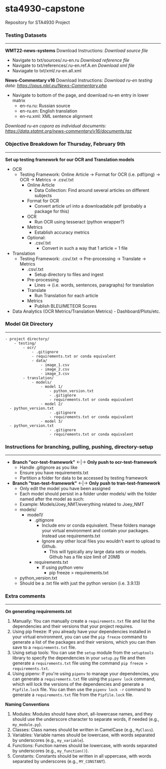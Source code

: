# sta4930-capstone
 Repository for STA4930 Project
 
### Testing Datasets
***
**WMT22-news-systems**
Download Instructions: 
*Download source file*
- Navigate to txt/sources/.ru-en.ru
*Download reference file*
- Navigate to txt/references/.ru-en.ref.A.en
*Download xml file*
- Naviagate to txt/xml/.ru-en.all.xml

**News-Commentary v16**
Download Instructions:
*Download ru-en testing data: https://opus.nlpl.eu/News-Commentary.php*
- Navigate to bottom of the page, and download ru-en entry in lower matrix
	- en-ru.ru: Russian source
	- en-ru.en: English translation
	- en-ru.xml: XML sentence alignment

*Download ru-en copora as individual documents: https://data.statmt.org/news-commentary/v16/documents.tgz*


### Objective Breakdown for Thursday, February 9th
*** 
**Set up testing framework for our OCR and Translation models** 
- OCR
	- Testing Framework: Online Article -> Format for OCR (i.e. pdf/png) -> OCR -> Metrics -> .csv/.txt
		- Online Article
			- Data Collection: Find around several articles on different subjects
		- Format for OCR
			- Convert article url into a downloadable pdf (probably a package for this)
		- OCR  
			- Run OCR using tesseract (python wrapper?)
		- Metrics
			- Establish accuracy metrics
		- Optional: 
			- .csv/.txt
				- Convert in such a way that 1 article = 1 file
- Translation 
	- Testing Framework:  .csv/.txt -> Pre-processing -> Translate -> Metrics
		- .csv/.txt
			- Setup directory to files and ingest
		- Pre-processing
			- Lines -> (i.e.  words, sentences, paragraphs) for translation   
		- Translate
			- Run Translation for each article 
		- Metrics
			- Publish BLEU/METEOR Scores
- Data Analytics (OCR Metrics/Translation Metrics)
			- Dashboard/Plots/etc.
   
   
### Model Git Directory
***
	- project directory/
		- testing/
			- ocr/
				- .gitignore
				- requirements.txt or conda equivalent
				- data/
					- image_1.csv
					- image_2.csv
					- image_3.csv
			- translation/
				- models/
					- model 1/
						- python_version.txt
						- .gitignore
						- requirements.txt or conda equivalent
					- model 2/
      - python_version.txt
						- .gitignore
						- requirements.txt or conda equivalent
					- model 3/
      - python_version.txt
						- .gitignore
						- requirements.txt or conda equivalent


### Instructions for branching, pulling, pushing, directory-setup 
***
- **Branch "ocr-test-framework"** <-|-> **Only push to ocr-test-framework**
	- Handle .gitignore as you like
	- Ensure you have requirements.txt
	- Partition a folder for data to be accessed by testing framework
- **Branch "tran-test-framework"** <-|-> **Only push to tran-test-framework**
	- Only edit the model you have been assigned 
	- Each model should persist in a folder under models/ with the folder named after the model as such:
	- Example: Models/Joey_NMT/everything related to Joey_NMT
	- models/
		- model1/
			- .gitignore
				- Include env or conda equivalent. These folders manage your virtual environment and contain your packages. Instead use requirements.txt
				- Ignore any other local files you wouldn't want to upload to Github. 
					- This will typically any large data sets or models. Github has a file size limit of 20MB
			- requirements.txt
				- If using python venv
					- pip freeze > requirements.txt
   - python_version.txt
    - Should be a .txt file with just the python version (i.e. 3.9.13)

### Extra comments
***
**On generating requirements.txt**
1.  Manually: You can manually create a `requirements.txt` file and list the dependencies and their versions that your project requires.
2.  Using pip freeze: If you already have your dependencies installed in your virtual environment, you can use the `pip freeze` command to generate a list of the packages and their versions, which you can then save to a `requirements.txt` file.
3.  Using setup tools: You can use the `setup` module from the `setuptools` library to specify the dependencies in your `setup.py` file and then generate a `requirements.txt` file using the command `pip freeze > requirements.txt`.
4.  Using pipenv: If you're using `pipenv` to manage your dependencies, you can generate a `requirements.txt` file using the `pipenv lock` command, which will lock the versions of the dependencies and generate a `Pipfile.lock` file. You can then use the `pipenv lock -r` command to generate a `requirements.txt` file from the `Pipfile.lock` file.

**Naming Conventions**
1.  Modules: Modules should have short, all-lowercase names, and they should use the underscore character to separate words, if needed (e.g., `my_module.py`).
2.  Classes: Class names should be written in CamelCase (e.g., `MyClass`).
3.  Variables: Variable names should be lowercase, with words separated by underscores (e.g., `my_variable`).
4.  Functions: Function names should be lowercase, with words separated by underscores (e.g., `my_function()`).
5.  Constants: Constants should be written in all uppercase, with words separated by underscores (e.g., `MY_CONSTANT`).
